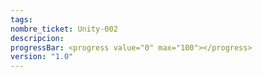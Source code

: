 ```yaml
---
tags: 
nombre_ticket: Unity-002
descripcion: 
progressBar: <progress value="0" max="100"></progress>
version: "1.0"
---
```



